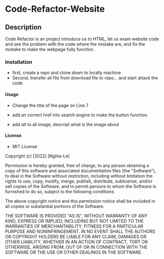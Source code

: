 # Code-Refactor-Website

## Description

Code Refactor is an project introduce us to HTML, let us exam website code and see the problem with the code where the mistake are, and fix the mistake to make the webpage fully function.

### Installation

- first, create a repo and clone down to locally machine
- Second, transfer all file from download file to repo... and start attack the code

#### Usage

- Change the title of the page on Line 7

- add an correct href into search engine to make the button function.

- add alt to all image, descript what is the image about

#### License
- MIT License

Copyright (c) [2022] [Nghia-Le]

Permission is hereby granted, free of charge, to any person obtaining a copy
of this software and associated documentation files (the "Software"), to deal
in the Software without restriction, including without limitation the rights
to use, copy, modify, merge, publish, distribute, sublicense, and/or sell
copies of the Software, and to permit persons to whom the Software is
furnished to do so, subject to the following conditions:

The above copyright notice and this permission notice shall be included in all
copies or substantial portions of the Software.

THE SOFTWARE IS PROVIDED "AS IS", WITHOUT WARRANTY OF ANY KIND, EXPRESS OR
IMPLIED, INCLUDING BUT NOT LIMITED TO THE WARRANTIES OF MERCHANTABILITY,
FITNESS FOR A PARTICULAR PURPOSE AND NONINFRINGEMENT. IN NO EVENT SHALL THE
AUTHORS OR COPYRIGHT HOLDERS BE LIABLE FOR ANY CLAIM, DAMAGES OR OTHER
LIABILITY, WHETHER IN AN ACTION OF CONTRACT, TORT OR OTHERWISE, ARISING FROM,
OUT OF OR IN CONNECTION WITH THE SOFTWARE OR THE USE OR OTHER DEALINGS IN THE
SOFTWARE.
